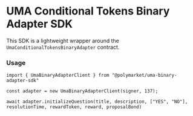 # UMA Conditional Tokens Binary Adapter SDK

This SDK is a lightweight wrapper around the `UmaConditionalTokensBinaryAdapter` contract.

### Usage

`import { UmaBinaryAdapterClient } from "@polymarket/uma-binary-adapter-sdk"`

`const adapter = new UmaBinaryAdapterClient(signer, 137);`

`await adapter.initializeQuestion(title, description, ["YES", "NO"], resolutionTime, rewardToken, reward, proposalBond)`